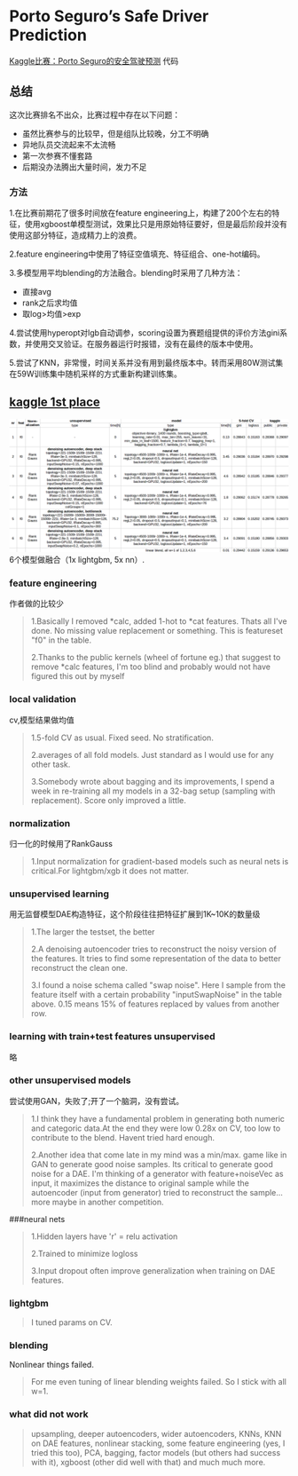 # Porto Seguro’s Safe Driver Prediction

[Kaggle比赛：Porto Seguro的安全驾驶预测](https://www.kaggle.com/c/porto-seguro-safe-driver-prediction) 代码

## 总结

这次比赛排名不出众，比赛过程中存在以下问题：

* 虽然比赛参与的比较早，但是组队比较晚，分工不明确
* 异地队员交流起来不太流畅
* 第一次参赛不懂套路
* 后期没办法腾出大量时间，发力不足

### 方法
1.在比赛前期花了很多时间放在feature engineering上，构建了200个左右的特征，使用xgboost单模型测试，效果比只是用原始特征要好，但是最后阶段并没有使用这部分特征，造成精力上的浪费。

2.feature engineering中使用了特征空值填充、特征组合、one-hot编码。

3.多模型用平均blending的方法融合。blending时采用了几种方法：

* 直接avg
* rank之后求均值
* 取log>均值>exp

4.尝试使用hyperopt对lgb自动调参，scoring设置为赛题组提供的评价方法gini系数，并使用交叉验证。在服务器运行时报错，没有在最终的版本中使用。

5.尝试了KNN，非常慢，时间关系并没有用到最终版本中。转而采用80W测试集在59W训练集中随机采样的方式重新构建训练集。



## [kaggle 1st place](https://www.kaggle.com/c/porto-seguro-safe-driver-prediction/discussion/44629)

![](images/1st.result.png)
6个模型做融合（1x lightgbm, 5x nn）.

### feature engineering

作者做的比较少
> 1.Basically I removed *calc, added 1-hot to *cat features. Thats all I've done. No missing value replacement or something. This is featureset "f0" in the table. 
> 
> 2.Thanks to the public kernels (wheel of fortune eg.) that suggest to remove *calc features, I'm too blind and probably would not have figured this out by myself
> 

### local validation

cv,模型结果做均值
>1.5-fold CV as usual. Fixed seed. No stratification. 
>
>2.averages of all fold models. Just standard as I would use for any other task. 
>
>3.Somebody wrote about bagging and its improvements, I spend a week in re-training all my models in a 32-bag setup (sampling with replacement). Score only improved a little.

### normalization

归一化的时候用了RankGauss
>1.Input normalization for gradient-based models such as neural nets is critical.For lightgbm/xgb it does not matter.
>

### unsupervised learning

用无监督模型DAE构造特征，这个阶段往往把特征扩展到1K~10K的数量级
>1.The larger the testset, the better
>
>2.A denoising autoencoder tries to reconstruct the noisy version of the features. It tries to find some representation of the data to better reconstruct the clean one. 
>
>3.I found a noise schema called "swap noise". Here I sample from the feature itself with a certain probability "inputSwapNoise" in the table above. 0.15 means 15% of features replaced by values from another row. 
>

### learning with train+test features unsupervised
略

### other unsupervised models

尝试使用GAN，失败了;开了一个脑洞，没有尝试。
>1.I think they have a fundamental problem in generating both numeric and categoric data.At the end they were low 0.28x on CV, too low to contribute to the blend. Havent tried hard enough.
>
>2.Another idea that come late in my mind was a min/max. game like in GAN to generate good noise samples. Its critical to generate good noise for a DAE. I'm thinking of a generator with feature+noiseVec as input, it maximizes the distance to original sample while the autoencoder (input from generator) tried to reconstruct the sample... more maybe in another competition.

###neural nets

> 1.Hidden layers have 'r' = relu activation
> 
> 2.Trained to minimize logloss
> 
> 3.Input dropout often improve generalization when training on DAE features. 
> 

### lightgbm

>I tuned params on CV.

### blending
Nonlinear things failed.
>For me even tuning of linear blending weights failed. So I stick with all w=1.

### what did not work

>upsampling, deeper autoencoders, wider autoencoders, KNNs, KNN on DAE features, nonlinear stacking, some feature engineering (yes, I tried this too), PCA, bagging, factor models (but others had success with it), xgboost (other did well with that) and much much more.
>


##
